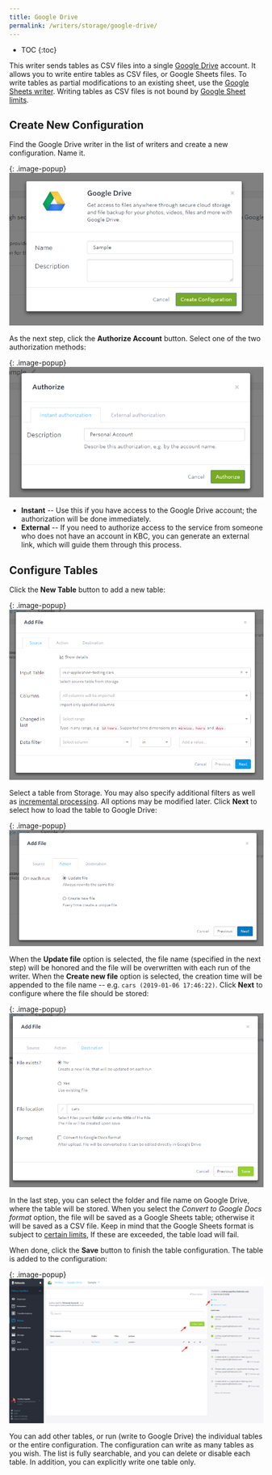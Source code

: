 ```yaml
---
title: Google Drive
permalink: /writers/storage/google-drive/
---
```


* TOC
{:toc}

This writer sends tables as CSV files into a single [Google Drive](https://www.google.com/drive/) account.
It allows you to write entire tables as CSV files, or Google Sheets files. To write tables as partial modifications
to an existing sheet, use the [Google Sheets writer](/writers/storage/google-sheets/). Writing tables as CSV files
is not bound by [Google Sheet limits](https://gsuitetips.com/tips/sheets/google-spreadsheet-limitations/).

## Create New Configuration
Find the Google Drive writer in the list of writers and create a new configuration. Name it.

{: .image-popup}
![Screenshot - Create configuration](/writers/storage/google-drive/ui1.png)

As the next step, click the **Authorize Account** button. Select one of the two authorization methods:

{: .image-popup}
![Screenshot - Authorize account](/writers/storage/google-drive/ui2.png)

- **Instant** -- Use this if you have access to the Google Drive account; the authorization will be done immediately.
- **External** -- If you need to authorize access to the service from someone who does not have an account in KBC, you can generate an external link, which will guide them through this process.

## Configure Tables
Click the **New Table** button to add a new table:

{: .image-popup}
![Screenshot - Add Table Step 1](/writers/storage/google-drive/ui3.png)

Select a table from Storage. You may also specify additional filters as well as [incremental processing](/storage/tables/#incremental-processing).
All options may be modified later. Click **Next** to select how to load the table to Google Drive:

{: .image-popup}
![Screenshot - Add Table Step 2](/writers/storage/google-drive/ui4.png)

When the **Update file** option is selected, the file name (specified in the next step) will be honored and the file
will be overwritten with each run of the writer. When the **Create new file** option is selected, the creation time will
be appended to the file name -- e.g. `cars (2019-01-06 17:46:22)`. Click **Next** to configure where the file should be stored:

{: .image-popup}
![Screenshot - Add Table Step 3](/writers/storage/google-drive/ui5.png)

In the last step, you can select the folder and file name on Google Drive, where the table will be stored. When you select the
*Convert to Google Docs format* option, the file will be saved as a Google Sheets table; otherwise it will be saved as
a CSV file. Keep in mind that the Google Sheets format is subject to [certain limits](https://gsuitetips.com/tips/sheets/google-spreadsheet-limitations/),
If these are exceeded, the table load will fail.

When done, click the **Save** button to finish the table configuration. The table is added to the configuration:

{: .image-popup}
![Screenshot - Table List](/writers/storage/google-drive/ui6.png)

You can add other tables, or run (write to Google Drive) the individual tables or the entire configuration.
The configuration can write as many tables as you wish. The list is fully searchable, and you can delete or disable each table. 
In addition, you can explicitly write one table only.
